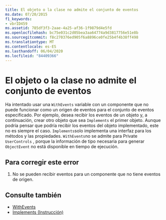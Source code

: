 ```yaml
---
title: El objeto o la clase no admite el conjunto de eventos
ms.date: 07/20/2015
f1_keywords:
- vbrID459
ms.assetid: 785df3f3-2aae-4a25-af36-1f9879d4e5fd
ms.openlocfilehash: bc75e031c2d05bea3aa64774a9d3817756e51e8b
ms.sourcegitcommit: f8c270376ed905f6a8896ce0fe25b4f4b38ff498
ms.translationtype: MT
ms.contentlocale: es-ES
ms.lasthandoff: 06/04/2020
ms.locfileid: "84409366"
---
```

# <a name="object-or-class-does-not-support-the-set-of-events"></a>El objeto o la clase no admite el conjunto de eventos
Ha intentado usar una `WithEvents` variable con un componente que no puede funcionar como un origen de eventos para el conjunto de eventos especificado. Por ejemplo, desea recibir los eventos de un objeto y, a continuación, crear otro objeto que sea `Implements` el primer objeto. Aunque podría pensar que podría recibir los eventos del objeto implementado, este no es siempre el caso. `Implements`solo implementa una interfaz para los métodos y las propiedades. `WithEvents`no se admite para Private `UserControls` , porque la información de tipo necesaria para generar `ObjectEvent` no está disponible en tiempo de ejecución.  
  
## <a name="to-correct-this-error"></a>Para corregir este error  
  
1. No se pueden recibir eventos para un componente que no tiene eventos de origen.  
  
## <a name="see-also"></a>Consulte también

- [WithEvents](../modifiers/withevents.md)
- [Implements (Instrucción)](../statements/implements-statement.md)
